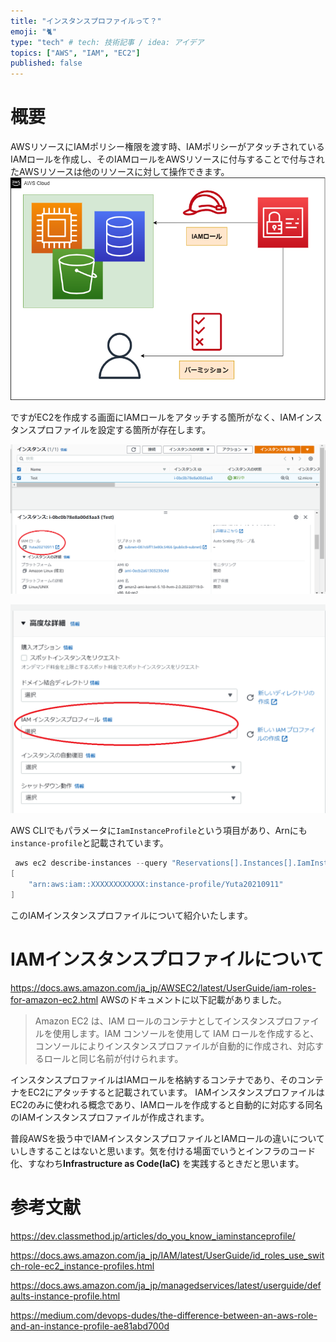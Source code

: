 ```yaml
---
title: "インスタンスプロファイルって？"
emoji: "🐈"
type: "tech" # tech: 技術記事 / idea: アイデア
topics: ["AWS", "IAM", "EC2"]
published: false
---
```


# 概要
AWSリソースにIAMポリシー権限を渡す時、IAMポリシーがアタッチされているIAMロールを作成し、そのIAMロールをAWSリソースに付与することで付与されたAWSリソースは他のリソースに対して操作できます。
![](/images/ec2-iam-instance-profile/image3.png)

ですがEC2を作成する画面にIAMロールをアタッチする箇所がなく、IAMインスタンスプロファイルを設定する箇所が存在します。

![](/images/ec2-iam-instance-profile/image1.png)

![](/images/ec2-iam-instance-profile/image2.png)

AWS CLIでもパラメータに`IamInstanceProfile`という項目があり、Arnにも`instance-profile`と記載されています。

```powershell
 aws ec2 describe-instances --query "Reservations[].Instances[].IamInstanceProfile.Arn"
[
    "arn:aws:iam::XXXXXXXXXXXX:instance-profile/Yuta20210911"
]
```

このIAMインスタンスプロファイルについて紹介いたします。

# IAMインスタンスプロファイルについて
https://docs.aws.amazon.com/ja_jp/AWSEC2/latest/UserGuide/iam-roles-for-amazon-ec2.html
AWSのドキュメントに以下記載がありました。

> Amazon EC2 は、IAM ロールのコンテナとしてインスタンスプロファイルを使用します。IAM コンソールを使用して IAM ロールを作成すると、コンソールによりインスタンスプロファイルが自動的に作成され、対応するロールと同じ名前が付けられます。

インスタンスプロファイルはIAMロールを格納するコンテナであり、そのコンテナをEC2にアタッチすると記載されています。
IAMインスタンスプロファイルはEC2のみに使われる概念であり、IAMロールを作成すると自動的に対応する同名のIAMインスタンスプロファイルが作成されます。

普段AWSを扱う中でIAMインスタンスプロファイルとIAMロールの違いについていしきすることはないと思います。気を付ける場面でいうとインフラのコード化、すなわち**Infrastructure as Code(IaC)** を実践するときだと思います。


# 参考文献
https://dev.classmethod.jp/articles/do_you_know_iaminstanceprofile/

https://docs.aws.amazon.com/ja_jp/IAM/latest/UserGuide/id_roles_use_switch-role-ec2_instance-profiles.html

https://docs.aws.amazon.com/ja_jp/managedservices/latest/userguide/defaults-instance-profile.html

https://medium.com/devops-dudes/the-difference-between-an-aws-role-and-an-instance-profile-ae81abd700d